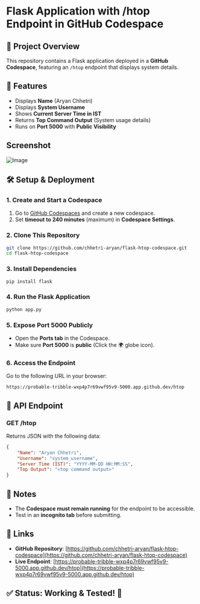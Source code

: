 # Flask Application with /htop Endpoint in GitHub Codespace

## 📌 Project Overview
This repository contains a Flask application deployed in a **GitHub Codespace**, featuring an `/htop` endpoint that displays system details.

## 🚀 Features
- Displays **Name** (Aryan Chhetri)
- Displays **System Username**
- Shows **Current Server Time in IST**
- Returns **Top Command Output** (System usage details)
- Runs on **Port 5000** with **Public Visibility**

## Screenshot
![Image](https://github.com/user-attachments/assets/33cd0b8b-0a60-4955-a541-3331369f1809)

## 🛠️ Setup & Deployment
### **1. Create and Start a Codespace**
1. Go to [GitHub Codespaces](https://github.com/codespaces) and create a new codespace.
2. Set **timeout to 240 minutes** (maximum) in **Codespace Settings**.

### **2. Clone This Repository**
```bash
git clone https://github.com/chhetri-aryan/flask-htop-codespace.git
cd flask-htop-codespace
```

### **3. Install Dependencies**
```bash
pip install flask
```

### **4. Run the Flask Application**
```bash
python app.py
```

### **5. Expose Port 5000 Publicly**
- Open the **Ports tab** in the Codespace.
- Make sure **Port 5000** is **public** (Click the 🌍 globe icon).

### **6. Access the Endpoint**
Go to the following URL in your browser:
```
https://probable-tribble-wxp4p7r69vwf95v9-5000.app.github.dev/htop
```

## 📜 API Endpoint
### **GET /htop**
Returns JSON with the following data:
```json
{
    "Name": "Aryan Chhetri",
    "Username": "system_username",
    "Server Time (IST)": "YYYY-MM-DD HH:MM:SS",
    "Top Output": "<top command output>"
}
```

## 📝 Notes
- The **Codespace must remain running** for the endpoint to be accessible.
- Test in an **incognito tab** before submitting.

## 🔗 Links
- **GitHub Repository**: [https://github.com/chhetri-aryan/flask-htop-codespace](https://github.com/chhetri-aryan/flask-htop-codespace)
- **Live Endpoint**: [https://probable-tribble-wxp4p7r69vwf95v9-5000.app.github.dev/htop](https://probable-tribble-wxp4p7r69vwf95v9-5000.app.github.dev/htop)

## ✅ Status: **Working & Tested!** 🎯
